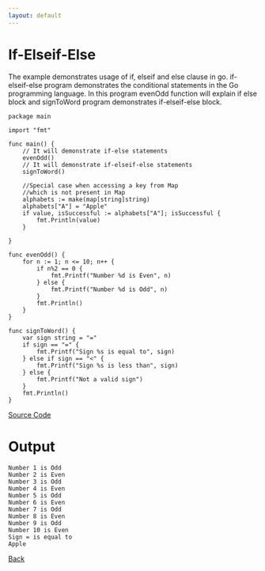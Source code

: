```yaml
---
layout: default
---
```


# If-Elseif-Else

The example demonstrates usage of if, elseif and else clause in go. if-elseif-else program demonstrates the conditional statements in the Go programming language. In this program evenOdd function will explain if else block and signToWord program demonstrates if-elseif-else block.

```
package main

import "fmt"

func main() {
	// It will demonstrate if-else statements
	evenOdd()
	// It will demonstrate if-elseif-else statements
	signToWord()

	//Special case when accessing a key from Map
	//which is not present in Map
	alphabets := make(map[string]string)
	alphabets["A"] = "Apple"
	if value, isSuccessful := alphabets["A"]; isSuccessful {
		fmt.Println(value)
	}

}

func evenOdd() {
	for n := 1; n <= 10; n++ {
		if n%2 == 0 {
			fmt.Printf("Number %d is Even", n)
		} else {
			fmt.Printf("Number %d is Odd", n)
		}
		fmt.Println()
	}
}

func signToWord() {
	var sign string = "="
	if sign == "=" {
		fmt.Printf("Sign %s is equal to", sign)
	} else if sign == "<" {
		fmt.Printf("Sign %s is less than", sign)
	} else {
		fmt.Printf("Not a valid sign")
	}
	fmt.Println()
}
```

[Source Code](https://github.com/sagar-jadhav/go-examples/blob/master/src/if-elseif-else.go)

# Output

```
Number 1 is Odd
Number 2 is Even
Number 3 is Odd
Number 4 is Even
Number 5 is Odd
Number 6 is Even
Number 7 is Odd
Number 8 is Even
Number 9 is Odd
Number 10 is Even
Sign = is equal to
Apple
```

[Back](./)